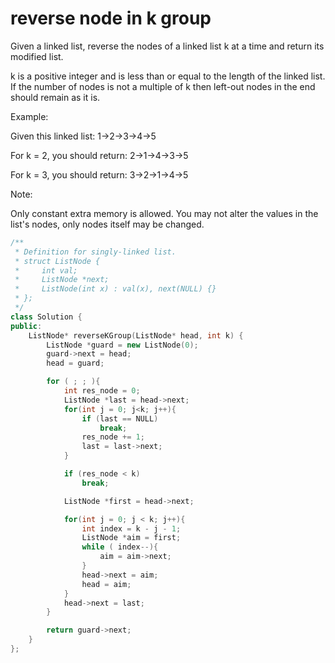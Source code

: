# reverse node in k group

Given a linked list, reverse the nodes of a linked list k at a time and return its modified list.

k is a positive integer and is less than or equal to the length of the linked list. If the number of nodes is not a multiple of k then left-out nodes in the end should remain as it is.

Example:

Given this linked list: 1->2->3->4->5

For k = 2, you should return: 2->1->4->3->5

For k = 3, you should return: 3->2->1->4->5

Note:

Only constant extra memory is allowed.
You may not alter the values in the list's nodes, only nodes itself may be changed.

```cpp
/**
 * Definition for singly-linked list.
 * struct ListNode {
 *     int val;
 *     ListNode *next;
 *     ListNode(int x) : val(x), next(NULL) {}
 * };
 */
class Solution {
public:
    ListNode* reverseKGroup(ListNode* head, int k) {
        ListNode *guard = new ListNode(0);
        guard->next = head;
        head = guard;

        for ( ; ; ){
            int res_node = 0;
            ListNode *last = head->next;
            for(int j = 0; j<k; j++){
                if (last == NULL)
                    break;
                res_node += 1;
                last = last->next;
            }

            if (res_node < k)
                break;

            ListNode *first = head->next;

            for(int j = 0; j < k; j++){
                int index = k - j - 1;
                ListNode *aim = first;
                while ( index--){
                    aim = aim->next;
                }
                head->next = aim;
                head = aim;
            }
            head->next = last;
        }

        return guard->next;
    }
};
```
